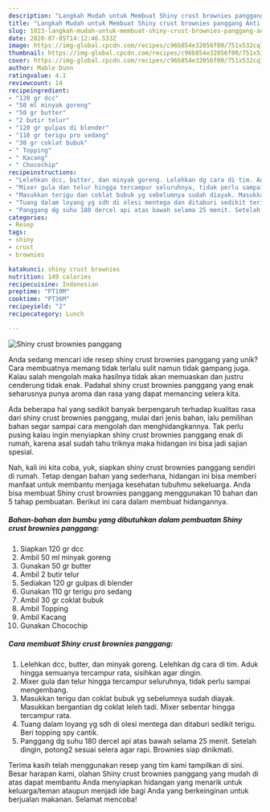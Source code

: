 ```yaml
---
description: "Langkah Mudah untuk Membuat Shiny crust brownies panggang Anti Gagal"
title: "Langkah Mudah untuk Membuat Shiny crust brownies panggang Anti Gagal"
slug: 1023-langkah-mudah-untuk-membuat-shiny-crust-brownies-panggang-anti-gagal
date: 2020-07-05T14:12:46.533Z
image: https://img-global.cpcdn.com/recipes/c96b854e32056f00/751x532cq70/shiny-crust-brownies-panggang-foto-resep-utama.jpg
thumbnail: https://img-global.cpcdn.com/recipes/c96b854e32056f00/751x532cq70/shiny-crust-brownies-panggang-foto-resep-utama.jpg
cover: https://img-global.cpcdn.com/recipes/c96b854e32056f00/751x532cq70/shiny-crust-brownies-panggang-foto-resep-utama.jpg
author: Mable Dunn
ratingvalue: 4.1
reviewcount: 14
recipeingredient:
- "120 gr dcc"
- "50 ml minyak goreng"
- "50 gr butter"
- "2 butir telur"
- "120 gr gulpas di blender"
- "110 gr terigu pro sedang"
- "30 gr coklat bubuk"
- " Topping"
- " Kacang"
- " Chocochip"
recipeinstructions:
- "Lelehkan dcc, butter, dan minyak goreng. Lelehkan dg cara di tim. Aduk hingga semuanya tercampur rata, sisihkan agar dingin."
- "Mixer gula dan telur hingga tercampur seluruhnya, tidak perlu sampai mengembang."
- "Masukkan terigu dan coklat bubuk yg sebelumnya sudah diayak. Masukkan bergantian dg coklat leleh tadi. Mixer sebentar hingga tercampur rata."
- "Tuang dalam loyang yg sdh di olesi mentega dan ditaburi sedikit terigu. Beri topping spy cantik."
- "Panggang dg suhu 180 dercel api atas bawah selama 25 menit. Setelah dingin, potong2 sesuai selera agar rapi. Brownies siap dinikmati."
categories:
- Resep
tags:
- shiny
- crust
- brownies

katakunci: shiny crust brownies 
nutrition: 149 calories
recipecuisine: Indonesian
preptime: "PT19M"
cooktime: "PT36M"
recipeyield: "2"
recipecategory: Lunch

---
```



![Shiny crust brownies panggang](https://img-global.cpcdn.com/recipes/c96b854e32056f00/751x532cq70/shiny-crust-brownies-panggang-foto-resep-utama.jpg)

Anda sedang mencari ide resep shiny crust brownies panggang yang unik? Cara membuatnya memang tidak terlalu sulit namun tidak gampang juga. Kalau salah mengolah maka hasilnya tidak akan memuaskan dan justru cenderung tidak enak. Padahal shiny crust brownies panggang yang enak seharusnya punya aroma dan rasa yang dapat memancing selera kita.



Ada beberapa hal yang sedikit banyak berpengaruh terhadap kualitas rasa dari shiny crust brownies panggang, mulai dari jenis bahan, lalu pemilihan bahan segar sampai cara mengolah dan menghidangkannya. Tak perlu pusing kalau ingin menyiapkan shiny crust brownies panggang enak di rumah, karena asal sudah tahu triknya maka hidangan ini bisa jadi sajian spesial.


Nah, kali ini kita coba, yuk, siapkan shiny crust brownies panggang sendiri di rumah. Tetap dengan bahan yang sederhana, hidangan ini bisa memberi manfaat untuk membantu menjaga kesehatan tubuhmu sekeluarga. Anda bisa membuat Shiny crust brownies panggang menggunakan 10 bahan dan 5 tahap pembuatan. Berikut ini cara dalam membuat hidangannya.

<!--inarticleads1-->

##### Bahan-bahan dan bumbu yang dibutuhkan dalam pembuatan Shiny crust brownies panggang:

1. Siapkan 120 gr dcc
1. Ambil 50 ml minyak goreng
1. Gunakan 50 gr butter
1. Ambil 2 butir telur
1. Sediakan 120 gr gulpas di blender
1. Gunakan 110 gr terigu pro sedang
1. Ambil 30 gr coklat bubuk
1. Ambil  Topping
1. Ambil  Kacang
1. Gunakan  Chocochip




<!--inarticleads2-->

##### Cara membuat Shiny crust brownies panggang:

1. Lelehkan dcc, butter, dan minyak goreng. Lelehkan dg cara di tim. Aduk hingga semuanya tercampur rata, sisihkan agar dingin.
1. Mixer gula dan telur hingga tercampur seluruhnya, tidak perlu sampai mengembang.
1. Masukkan terigu dan coklat bubuk yg sebelumnya sudah diayak. Masukkan bergantian dg coklat leleh tadi. Mixer sebentar hingga tercampur rata.
1. Tuang dalam loyang yg sdh di olesi mentega dan ditaburi sedikit terigu. Beri topping spy cantik.
1. Panggang dg suhu 180 dercel api atas bawah selama 25 menit. Setelah dingin, potong2 sesuai selera agar rapi. Brownies siap dinikmati.




Terima kasih telah menggunakan resep yang tim kami tampilkan di sini. Besar harapan kami, olahan Shiny crust brownies panggang yang mudah di atas dapat membantu Anda menyiapkan hidangan yang menarik untuk keluarga/teman ataupun menjadi ide bagi Anda yang berkeinginan untuk berjualan makanan. Selamat mencoba!

